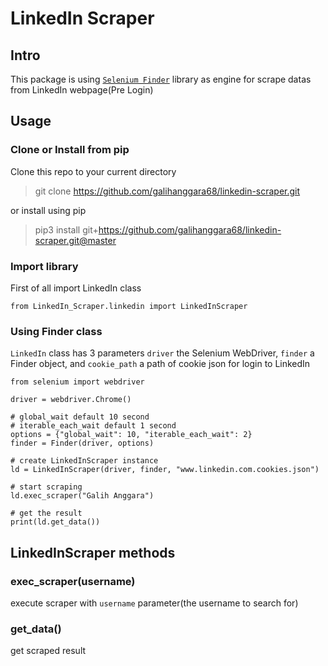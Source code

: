 # LinkedIn Scraper

## Intro

This package is using [`Selenium Finder`](https://github.com/galihanggara68/selenium-finder) library as engine for scrape datas from LinkedIn webpage(Pre Login)

## Usage

### Clone or Install from pip

Clone this repo to your current directory

> git clone https://github.com/galihanggara68/linkedin-scraper.git

or install using pip

> pip3 install git+https://github.com/galihanggara68/linkedin-scraper.git@master

### Import library

First of all import LinkedIn class

```
from LinkedIn_Scraper.linkedin import LinkedInScraper
```

### Using Finder class

`LinkedIn` class has 3 parameters `driver` the Selenium WebDriver, `finder` a Finder object, and `cookie_path` a path of cookie json for login to LinkedIn

```
from selenium import webdriver

driver = webdriver.Chrome()

# global_wait default 10 second
# iterable_each_wait default 1 second
options = {"global_wait": 10, "iterable_each_wait": 2}
finder = Finder(driver, options)

# create LinkedInScraper instance
ld = LinkedInScraper(driver, finder, "www.linkedin.com.cookies.json")

# start scraping
ld.exec_scraper("Galih Anggara")

# get the result
print(ld.get_data())

```

## LinkedInScraper methods

### exec_scraper(username)

execute scraper with `username` parameter(the username to search for)

### get_data()

get scraped result
